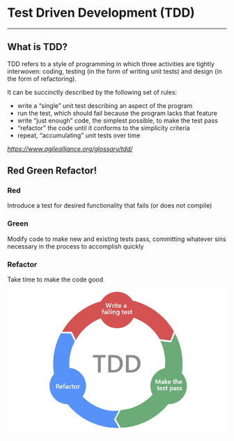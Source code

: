 # Test Driven Development (TDD)
---
## What is TDD?

TDD refers to a style of programming in which three activities are tightly interwoven: coding, testing (in the form of writing unit tests) and design (in the form of refactoring).

It can be succinctly described by the following set of rules:

- write a “single” unit test describing an aspect of the program
- run the test, which should fail because the program lacks that feature
- write “just enough” code, the simplest possible, to make the test pass
- “refactor” the code until it conforms to the simplicity criteria
- repeat, “accumulating” unit tests over time

*https://www.agilealliance.org/glossary/tdd/*

## Red Green Refactor!

### Red
Introduce a test for desired functionality that fails (or does not compile)

### Green
Modify code to make new and existing tests pass, committing whatever sins necessary in the process to accomplish quickly

### Refactor
Take time to make the code good

![Red Green Refactor](./assets/red-green-refactor.png)